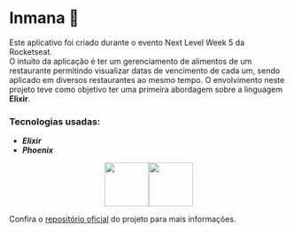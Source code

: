 # Inmana 🍔

Este aplicativo foi criado durante o evento Next Level Week 5 da Rocketseat.<br>
O intuito da aplicação é ter um gerenciamento de alimentos de um restaurante permitindo visualizar datas de vencimento de cada um, sendo aplicado em diversos restaurantes ao mesmo tempo.
O envolvimento neste projeto teve como objetivo ter uma primeira abordagem sobre a linguagem **Elixir**.

### Tecnologias usadas: 
* **_Elixir_**
* **_Phoenix_**

<div style="display: flex; justify-content: center; align-items: center;">
    <img src="https://upload.wikimedia.org/wikipedia/commons/9/92/Official_Elixir_logo.png" width="80"/>
    <img src="https://www.google.com/url?sa=i&url=https%3A%2F%2Fwww.gratispng.com%2Fpng-2tkoin%2F&psig=AOvVaw3Jawy7l_WfFSO_7qYr4Bto&ust=1628212275678000&source=images&cd=vfe&ved=0CAsQjRxqFwoTCPiKmMXZmPICFQAAAAAdAAAAABAD" width="80"/>
</div>

Confira o [repositório oficial](https://github.com/rocketseat-education/nlw-05-elixir) do projeto para mais informações.
